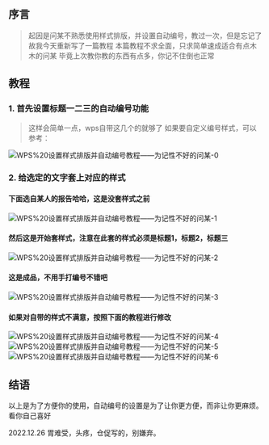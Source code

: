 
## 序言
> 起因是问某不熟悉使用样式排版，并设置自动编号，教过一次，但是忘记了
> 故我今天重新写了一篇教程
> 本篇教程不求全面，只求简单速成适合有点木木的问某
> 毕竟上次教你教的东西有点多，你记不住倒也正常
> 



## 教程

### 1. 首先设置标题一二三的自动编号功能
> 这样会简单一点，wps自带这几个的就够了
> 如果要自定义编号样式，可以参考：
> 

![WPS%20设置样式排版并自动编号教程——为记性不好的问某-0](https://everrwsr.github.io/tech/assets/WPS%20设置样式排版并自动编号教程——为记性不好的问某-0.png)


### 2. 给选定的文字套上对应的样式

#### 下面选自某人的报告哈哈，这是没套样式之前
![WPS%20设置样式排版并自动编号教程——为记性不好的问某-1](https://everrwsr.github.io/tech/assets/WPS%20设置样式排版并自动编号教程——为记性不好的问某-1.png)


#### 然后这是开始套样式，注意在此套的样式必须是标题1，标题2，标题三
![WPS%20设置样式排版并自动编号教程——为记性不好的问某-2](https://everrwsr.github.io/tech/assets/WPS%20设置样式排版并自动编号教程——为记性不好的问某-2.png)


#### 这是成品，不用手打编号不错吧
![WPS%20设置样式排版并自动编号教程——为记性不好的问某-3](https://everrwsr.github.io/tech/assets/WPS%20设置样式排版并自动编号教程——为记性不好的问某-3.png)

#### 如果对自带的样式不满意，按照下面的教程进行修改
![WPS%20设置样式排版并自动编号教程——为记性不好的问某-4](https://everrwsr.github.io/tech/assets/WPS%20设置样式排版并自动编号教程——为记性不好的问某-4.png)
![WPS%20设置样式排版并自动编号教程——为记性不好的问某-5](https://everrwsr.github.io/tech/assets/WPS%20设置样式排版并自动编号教程——为记性不好的问某-5.png)
![WPS%20设置样式排版并自动编号教程——为记性不好的问某-6](https://everrwsr.github.io/tech/assets/WPS%20设置样式排版并自动编号教程——为记性不好的问某-6.png)


## 结语
以上是为了方便你的使用，自动编号的设置是为了让你更方便，而非让你更麻烦。
看你自己喜好



















2022.12.26 胃难受，头疼，仓促写的，别嫌弃。
